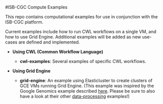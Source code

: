 #ISB-CGC Compute Examples

This repo contains computational examples for use in conjunction with the ISB-CGC platform.

Current examples include how to run CWL workflows on a single VM, and how to use Grid Engine.  Additional examples will be added as new use-cases are defined and implemented.


* **Using CWL (Common Workflow Language)**
  *  **cwl-examples**: Several examples of specific CWL workflows.


* **Using Grid Engine**  
  *  **grid-engine**: An example using Elasticluster to create clusters of GCE VMs running Grid Engine.  (This example was inspired by the Google Genomics example described [here](http://googlegenomics.readthedocs.org/en/latest/use_cases/run_samtools_over_many_files/).  Please be sure to also have a look at their other [data-processing](http://googlegenomics.readthedocs.org/en/latest/sections/process_data.html) examples!)
